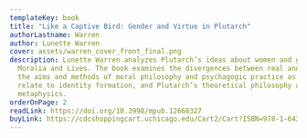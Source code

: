 ```yaml
---
templateKey: book
title: "Like a Captive Bird: Gender and Virtue in Plutarch"
authorLastname: Warren
author: Lunette Warren
cover: assets/warren_cover_front_final.png
description: Lunette Warren analyzes Plutarch’s ideas about women and gender in
  Moralia and Lives. The book examines the divergences between real and ideal,
  the aims and methods of moral philosophy and psychagogic practice as they
  relate to identity formation, and Plutarch’s theoretical philosophy and
  metaphysics.
orderOnPage: 2
readLink: https://doi.org/10.3998/mpub.12668327
buyLink: https://cdcshoppingcart.uchicago.edu/Cart2/Cart?ISBN=978-1-64315-039-0&PRESS=lever
---
```

